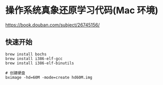 # 操作系统真象还原学习代码(Mac 环境)

https://book.douban.com/subject/26745156/

## 快速开始

```
brew install bochs
brew install i386-elf-gcc
brew install i386-elf-binutils
```

```
# 创建硬盘
bximage -hd=60M -mode=create hd60M.img

```
